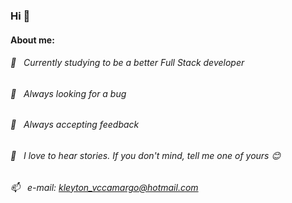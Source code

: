 ### Hi 👋

<!--
**Notye1K/Notye1K** is a ✨ _special_ ✨ repository because its `README.md` (this file) appears on your GitHub profile. -->

#### About me:

###### 🔭   Currently studying to be a better Full Stack developer

###### 👯   Always looking for a bug

###### 🤔   Always accepting feedback

###### 💬   I love to hear stories. If you don't mind, tell me one of yours 😊

###### 📫   e-mail: kleyton_vccamargo@hotmail.com
